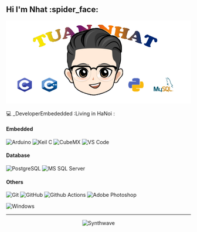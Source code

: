 ## Hi I'm Nhat :spider_face:

![Gaboso](https://github.com/nhatdevemb/nhatdevemb/blob/main/nhat3.png "Nhat")

:computer: _DeveloperEmbededded  :Living in HaNoi :


#### Embedded
![Arduino](https://img.shields.io/badge/Arduino-C%2FC%2B%2B-blue)
![Keil C](https://img.shields.io/badge/Keil%20C-C-green)
![CubeMX](https://img.shields.io/badge/Cube-MX-%232E9AFE)
![VS Code](http://img.shields.io/badge/-VS%20Code-007ACC?style=flat-square&logo=visual-studio-code&logoColor=ffffff)

#### Database
![PostgreSQL](https://img.shields.io/badge/-PostgreSQL-336791?style=flat-square&logo=postgresql)
![MS SQL Server](http://img.shields.io/badge/-MS%20SQL%20Server-CC2927?style=flat-square&logo=microsoft-sql-server&logoColor=ffffff)

#### Others
![Git](https://img.shields.io/badge/-Git-%23F05032?style=flat-square&logo=git&logoColor=%23ffffff)
![GitHub](https://img.shields.io/badge/-GitHub-181717?style=flat-square&logo=github)
![Github Actions](http://img.shields.io/badge/-Github%20Actions-2088FF?style=flat-square&logo=github-actions&logoColor=ffffff)
![Adobe Photoshop](http://img.shields.io/badge/-Abode%20Photoshop-26C9FF?style=flat-square&logo=adobe-photoshop&logoColor=ffffff)

![Windows](http://img.shields.io/badge/-Windows-0078D6?style=flat-square&logo=windows&logoColor=ffffff)

---
<p align="center"><img src="https://thumbs.gfycat.com/GoodnaturedFondGaur-size_restricted.gif" alt="Synthwave" height="300" width="500"></p>
